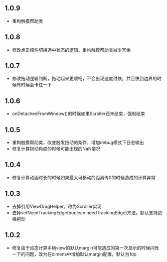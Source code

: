 ## 1.0.9
* 重构触摸帮助类

## 1.0.8
* 修改点击控件切换选中状态的逻辑，重构触摸帮助类减少冗余

## 1.0.7
* 修改拖动逻辑判断，拖动起来更顺畅，不会出现速度过快，并且快到边界的时候有时候会卡住一下

## 1.0.6
* onDetachedFromWindow()的时候如果Scroller还未结束，强制结束

## 1.0.5
* 重构触摸帮助类，改变触发拖动的条件，增加debug模式下日志输出
* 修复计算拖动角度的时候可能出现的NaN情况

## 1.0.4
* 修复计算动画时长的时候如果最大可移动的距离传0的时候造成的计算异常

## 1.0.3
* 去掉引用ViewDragHelper，改为Scroller实现
* 去掉setNeedTrackingEdge(boolean needTrackingEdge)方法，默认支持边缘拖动

## 1.0.2
* 修复由于动态计算手柄view的默认margin可能造成的第一次显示的时候闪烁一下的问题，改为在dimens中增加默认margin配置，默认为1dp
